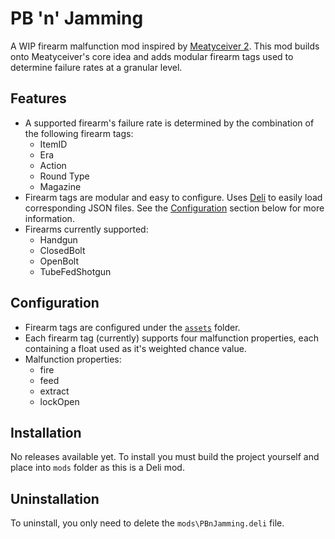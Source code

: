# PB 'n' Jamming 

A WIP firearm malfunction mod inspired by [Meatyceiver 2](https://github.com/potatoes1286/H3VR.Meatyceiver2). This mod builds onto Meatyceiver's core idea and adds modular firearm tags used to determine failure rates at a granular level.

## Features
- A supported firearm's failure rate is determined by the combination of the following firearm tags:
  - ItemID
  - Era
  - Action
  - Round Type
  - Magazine
- Firearm tags are modular and easy to configure. Uses [Deli](https://github.com/Deli-Counter/Deli) to easily load corresponding JSON files. See the [Configuration](https://github.com/Maiq-The-Dude/PBnJamming#configuration) section below for more information.
- Firearms currently supported:
  - Handgun
  - ClosedBolt
  - OpenBolt
  - TubeFedShotgun
  
## Configuration
- Firearm tags are configured under the [`assets`](https://github.com/Maiq-The-Dude/PBnJamming/tree/main/PBnJamming/assets) folder. 
- Each firearm tag (currently) supports four malfunction properties, each containing a float used as it's weighted chance value.
- Malfunction properties:
  - fire
  - feed
  - extract
  - lockOpen
  
## Installation
No releases available yet. To install you must build the project yourself and place into `mods` folder as this is a Deli mod.

## Uninstallation
To uninstall, you only need to delete the `mods\PBnJamming.deli` file.
